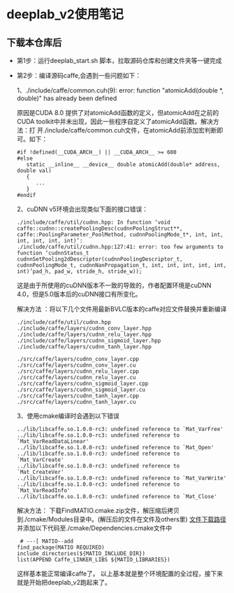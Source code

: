 # deeplab_v2使用笔记

## 下载本仓库后

* 第1步：运行deeplab_start.sh 脚本，拉取源码仓库和创建文件夹等一键完成
* 第2步：编译源码caffe,会遇到一些问题如下：
  <p> 1、./include/caffe/common.cuh(9): error: function "atomicAdd(double *, double)" has already been defined</p>
  <p>
    原因是CUDA 8.0 提供了对atomicAdd函数的定义，但atomicAdd在之前的CUDA toolkit中并未出现，因此一些程序自定义了atomicAdd函数。解决方法：打   开./include/caffe/common.cuh文件，在atomicAdd前添加宏判断即可。如下：

    ```
    #if !defined(__CUDA_ARCH__) || __CUDA_ARCH__ >= 600 
    #else
       static __inline__ __device__ double atomicAdd(double* address, double val) 
       { 
          ...
       } 
    #endif
    ```
  </p>
  <p>2、cuDNN v5环境会出现类似下面的接口错误：

      ./include/caffe/util/cudnn.hpp: In function ‘void caffe::cudnn::createPoolingDesc(cudnnPoolingStruct**, caffe::PoolingParameter_PoolMethod, cudnnPoolingMode_t*, int, int, int, int, int, int)’:
      ./include/caffe/util/cudnn.hpp:127:41: error: too few arguments to function ‘cudnnStatus_t cudnnSetPooling2dDescriptor(cudnnPoolingDescriptor_t, cudnnPoolingMode_t, cudnnNanPropagation_t, int, int, int, int, int, int)’pad_h, pad_w, stride_h, stride_w));

    这是由于所使用的cuDNN版本不一致的导致的，作者配置环境是cuDNN 4.0，但是5.0版本后的cuDNN接口有所变化。

    解决方法 ：将以下几个文件用最新BVLC版本的caffe对应文件替换并重新编译

    ```
    ./include/caffe/util/cudnn.hpp
    ./include/caffe/layers/cudnn_conv_layer.hpp
    ./include/caffe/layers/cudnn_relu_layer.hpp
    ./include/caffe/layers/cudnn_sigmoid_layer.hpp
    ./include/caffe/layers/cudnn_tanh_layer.hpp

    ./src/caffe/layers/cudnn_conv_layer.cpp
    ./src/caffe/layers/cudnn_conv_layer.cu
    ./src/caffe/layers/cudnn_relu_layer.cpp
    ./src/caffe/layers/cudnn_relu_layer.cu
    ./src/caffe/layers/cudnn_sigmoid_layer.cpp
    ./src/caffe/layers/cudnn_sigmoid_layer.cu
    ./src/caffe/layers/cudnn_tanh_layer.cpp
    ./src/caffe/layers/cudnn_tanh_layer.cu
    ```
  </p>



  <a>3、使用cmake编译时会遇到以下错误

    ```
    ../lib/libcaffe.so.1.0.0-rc3: undefined reference to `Mat_VarFree'
    ../lib/libcaffe.so.1.0.0-rc3: undefined reference to `Mat_VarReadDataLinear'
    ../lib/libcaffe.so.1.0.0-rc3: undefined reference to `Mat_Open'
    ../lib/libcaffe.so.1.0.0-rc3: undefined reference to `Mat_VarCreate'
    ../lib/libcaffe.so.1.0.0-rc3: undefined reference to `Mat_CreateVer'
    ../lib/libcaffe.so.1.0.0-rc3: undefined reference to `Mat_VarWrite'
    ../lib/libcaffe.so.1.0.0-rc3: undefined reference to `Mat_VarReadInfo'
    ../lib/libcaffe.so.1.0.0-rc3: undefined reference to `Mat_Close'
    ```
    解决方法： 
    下载FindMATIO.cmake.zip文件，解压缩后拷贝到./cmake/Modules目录中。(解压后的文件在文件及others里)
    [文件下载路径](https://github.com/TheLegendAli/DeepLab-Context/files/453735/FindMATIO.cmake.zip)
    并添加以下代码至./cmake/Dependencies.cmake文件中

    ```
     # ---[ MATIO--add
    find_package(MATIO REQUIRED)
    include_directories(${MATIO_INCLUDE_DIR})
    list(APPEND Caffe_LINKER_LIBS ${MATIO_LIBRARIES})
    ```
    这样基本能正常编译caffe了。
    以上基本就是整个环境配置的全过程，接下来就是开始把deeplab_v2跑起来了。
  </a>
